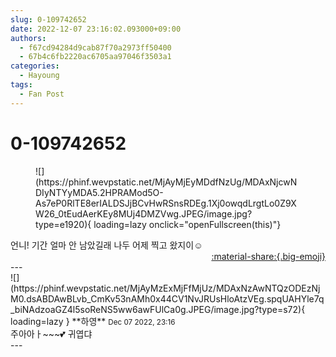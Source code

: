 ```yaml
---
slug: 0-109742652
date: 2022-12-07 23:16:02.093000+09:00
authors:
  - f67cd94284d9cab87f70a2973ff50400
  - 67b4c6fb2220ac6705aa97046f3503a1
categories:
  - Hayoung
tags:
  - Fan Post
---
```


# 0-109742652

<div class="post-container" markdown="1">
<div class="content-container md-sidebar__scrollwrap" markdown="1">


<figure markdown="1">
![](https://phinf.wevpstatic.net/MjAyMjEyMDdfNzUg/MDAxNjcwNDIyNTYyMDA5.2HPRAMod5O-As7eP0RlTE8erIALDSJjBCvHwRSnsRDEg.1Xj0owqdLrgtLo0Z9XW26_0tEudAerKEy8MUj4DMZVwg.JPEG/image.jpg?type=e1920){ loading=lazy onclick="openFullscreen(this)"}
</figure>
언니! 기간 얼마 안 남았길래 나두 어제 찍고 왔지이☺️

</div>
</div>

<div style="text-align: right;" markdown="1">
<a href="https://weverse.io/fromis9/fanpost/0-109742652" style="text-align: right;">:material-share:{.big-emoji}</a>
</div>
---

<div class="comments-container md-sidebar__scrollwrap" markdown="1">
<div class="comment" markdown="1">
<div class='id-container' markdown="1">
![](https://phinf.wevpstatic.net/MjAyMzExMjFfMjUz/MDAxNzAwNTQzODEzNjM0.dsABDAwBLvb_CmKv53nAMh0x44CV1NvJRUsHloAtzVEg.spqUAHYle7q_biNAdzoaGZ4l5soReNS5ww6awFUlCa0g.JPEG/image.jpg?type=s72){ loading=lazy }
**<span class="artist">하영</span>** <small>Dec 07 2022, 23:16</small><br>
</div>
<div class='comment-body' markdown="1">
주아아ㅏ~~~💕 귀엽댜
</div>
</div>
</div>
---
